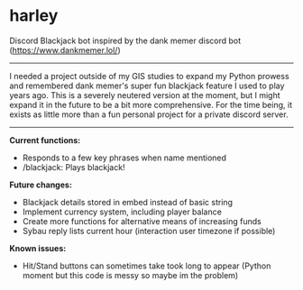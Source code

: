 # harley
Discord Blackjack bot inspired by the dank memer discord bot (https://www.dankmemer.lol/)
***

I needed a project outside of my GIS studies to expand my Python prowess and remembered dank memer's super fun blackjack feature I used to play years ago. This is a severely neutered version at the moment, but I might expand it in the future to be a bit more comprehensive. For the time being, it exists as little more than a fun personal project for a private discord server.

***
**Current functions:**
- Responds to a few key phrases when name mentioned
- /blackjack: Plays blackjack!

**Future changes:**
- Blackjack details stored in embed instead of basic string
- Implement currency system, including player balance
- Create more functions for alternative means of increasing funds
- Sybau reply lists current hour (interaction user timezone if possible)

**Known issues:**
- Hit/Stand buttons can sometimes take took long to appear (Python moment but this code is messy so maybe im the problem)
